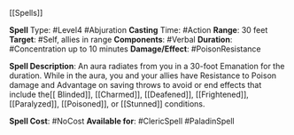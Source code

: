 [[Spells]]

**Spell** Type: #Level4 #Abjuration 
**Casting** Time: #Action 
**Range**: 30 feet
**Target**: #Self, allies in range
**Components**: #Verbal 
**Duration**: #Concentration up to 10 minutes
**Damage/Effect**: #PoisonResistance

**Spell Description**: 
	An aura radiates from you in a 30-foot Emanation for the duration. While in the aura, you and your allies have Resistance to Poison damage and Advantage on saving throws to avoid or end effects that include the[[ Blinded]], [[Charmed]], [[Deafened]], [[Frightened]], [[Paralyzed]], [[Poisoned]], or [[Stunned]] conditions.

**Spell Cost**: #NoCost 
**Available for**: #ClericSpell #PaladinSpell 